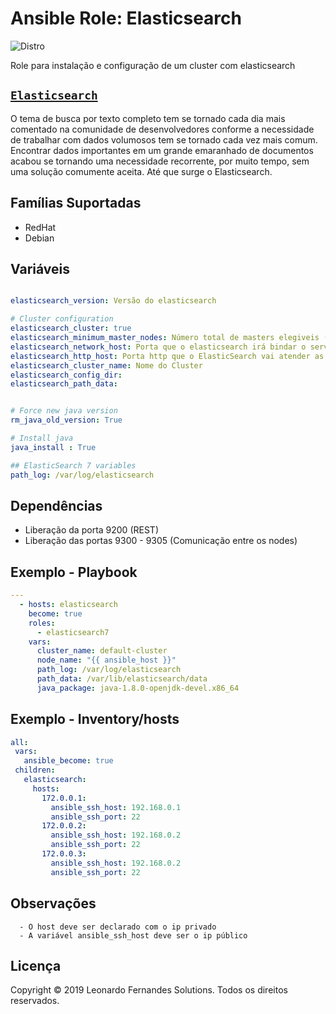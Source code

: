 # Ansible Role: Elasticsearch
![Distro](https://img.shields.io/badge/role-elasticsearch-yellowgreen?style=plastic&logo=appveyor)

Role para instalação e configuração de um cluster com elasticsearch

## [`Elasticsearch`](https://www.elastic.co/what-is/elasticsearch)
O tema de busca por texto completo tem se tornado cada dia mais comentado na comunidade de desenvolvedores conforme a necessidade de trabalhar com dados volumosos tem se tornado cada vez mais comum. Encontrar dados importantes em um grande emaranhado de documentos acabou se tornando uma necessidade recorrente, por muito tempo, sem uma solução comumente aceita. Até que surge o Elasticsearch.

## Famílias Suportadas

- RedHat
- Debian

## Variáveis
```yaml

elasticsearch_version: Versão do elasticsearch

# Cluster configuration
elasticsearch_cluster: true
elasticsearch_minimum_master_nodes: Número total de masters elegiveis (NODES / 2 + 1)
elasticsearch_network_host: Porta que o elasticsearch irá bindar o serviço default: 0.0.0.0
elasticsearch_http_host: Porta http que o ElasticSearch vai atender as requisições default: 9200
elasticsearch_cluster_name: Nome do Cluster
elasticsearch_config_dir:
elasticsearch_path_data:


# Force new java version
rm_java_old_version: True

# Install java
java_install : True

## ElasticSearch 7 variables
path_log: /var/log/elasticsearch

```

## Dependências
 - Liberação da porta 9200 (REST)
 - Liberação das portas 9300 - 9305 (Comunicação entre os nodes)

## Exemplo - Playbook
```yaml
---
  - hosts: elasticsearch
    become: true
    roles:
      - elasticsearch7
    vars:
      cluster_name: default-cluster
      node_name: "{{ ansible_host }}"
      path_log: /var/log/elasticsearch
      path_data: /var/lib/elasticsearch/data
      java_package: java-1.8.0-openjdk-devel.x86_64
```
## Exemplo - Inventory/hosts
```yaml
all:
 vars:
   ansible_become: true
 children:
   elasticsearch:
     hosts:
       172.0.0.1:
         ansible_ssh_host: 192.168.0.1
         ansible_ssh_port: 22
       172.0.0.2:
         ansible_ssh_host: 192.168.0.2
         ansible_ssh_port: 22
       172.0.0.3:
         ansible_ssh_host: 192.168.0.2
         ansible_ssh_port: 22
```
## Observações
```
  - O host deve ser declarado com o ip privado
  - A variável ansible_ssh_host deve ser o ip público
```

## Licença
Copyright © 2019 Leonardo Fernandes Solutions. Todos os direitos reservados.
